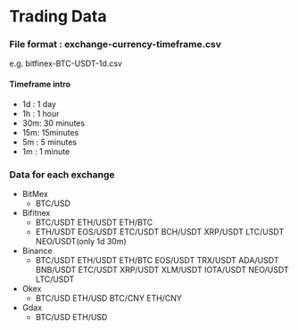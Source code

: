 # Trading Data

### File format  : exchange-currency-timeframe.csv
e.g. bitfinex-BTC-USDT-1d.csv 

#### Timeframe intro
- 1d : 1 day
- 1h : 1 hour
- 30m: 30 minutes
- 15m: 15minutes
- 5m : 5 minutes
- 1m : 1 minute

### Data for each exchange
- BitMex
   * BTC/USD 
- Bifitnex
    * BTC/USDT ETH/USDT ETH/BTC 
    * ETH/USDT EOS/USDT ETC/USDT BCH/USDT XRP/USDT LTC/USDT NEO/USDT(only 1d 30m)
- Binance
    * BTC/USDT ETH/USDT ETH/BTC EOS/USDT TRX/USDT ADA/USDT BNB/USDT ETC/USDT XRP/USDT XLM/USDT IOTA/USDT NEO/USDT LTC/USDT    
- Okex
    * BTC/USD ETH/USD BTC/CNY ETH/CNY 
- Gdax
    * BTC/USD ETH/USD
